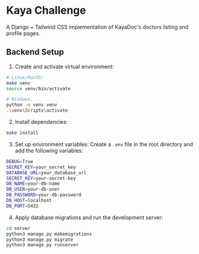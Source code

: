 # Kaya Challenge

A Django + Tailwind CSS implementation of KayaDoc's doctors listing and profile pages.

## Backend Setup

1. Create and activate virtual environment:
```bash
# Linux/MacOS:
make venv
source venv/bin/activate

# Windows:
python -m venv venv
.\venv\Scripts\activate
```

2. Install dependencies:
```bash
make install
```

3. Set up environment variables:
Create a `.env` file in the root directory and add the following variables:
```bash
DEBUG=True
SECRET_KEY=your_secret_key
DATABASE_URL=your_database_url
SECRET_KEY=your-secret-key
DB_NAME=your-db-name
DB_USER=your-db-user
DB_PASSWORD=your-db-password
DB_HOST=localhost
DB_PORT=5432
```

4. Apply database migrations and run the development server:
```bash
cd server
python3 manage.py makemigrations
python3 manage.py migrate
python3 manage.py runserver
```